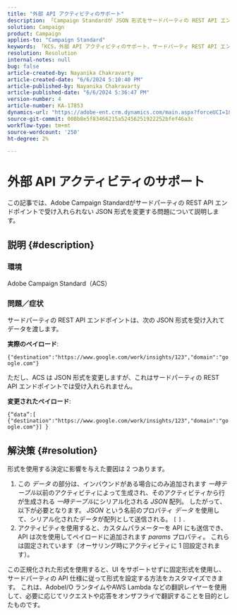 ```yaml
---
title: "外部 API アクティビティのサポート"
description: 「Campaign Standardが JSON 形式をサードパーティの REST API エンドポイントで受け入れられないペイロードに変更する理由を説明します。」
solution: Campaign
product: Campaign
applies-to: "Campaign Standard"
keywords: 「KCS，外部 API アクティビティのサポート，サードパーティ REST API エンドポイント，ACS, Campaign Standard」
resolution: Resolution
internal-notes: null
bug: false
article-created-by: Nayanika Chakravarty
article-created-date: "6/6/2024 5:10:40 PM"
article-published-by: Nayanika Chakravarty
article-published-date: "6/6/2024 5:36:47 PM"
version-number: 4
article-number: KA-17853
dynamics-url: "https://adobe-ent.crm.dynamics.com/main.aspx?forceUCI=1&pagetype=entityrecord&etn=knowledgearticle&id=0f299ab2-2724-ef11-840a-00224809adb3"
source-git-commit: 008b8e5f83466215a52456251922252bfef46a3c
workflow-type: tm+mt
source-wordcount: '250'
ht-degree: 2%

---
```


# 外部 API アクティビティのサポート


この記事では、Adobe Campaign Standardがサードパーティの REST API エンドポイントで受け入れられない JSON 形式を変更する問題について説明します。

## 説明 {#description}


### <b>環境</b>

Adobe Campaign Standard（ACS）

### <b>問題／症状</b>

サードパーティの REST API エンドポイントは、次の JSON 形式を受け入れてデータを渡します。

<b>実際のペイロード</b>:

`{"destination":"https://www.google.com/work/insights/123","domain":"google.com"}`



ただし、ACS は JSON 形式を変更しますが、これはサードパーティの REST API エンドポイントでは受け入れられません。

<b>変更されたペイロード</b>:

`{“data”:[ {"destination":"https://www.google.com/work/insights/123","domain":"google.com"}] }`




## 解決策 {#resolution}


形式を使用する決定に影響を与えた要因は 2 つあります。

1. この *データ* の部分は、インバウンドがある場合にのみ追加されます *一時テーブル*&#x200B;以前のアクティビティによって生成され、そのアクティビティから行が生成される *一時テーブル*&#x200B;にシリアル化される *JSON* 配列。 したがって、以下が必要となります。 *JSON* という名前のプロパティ *データ* を使用して、シリアル化されたデータが配列として送信される。 `[` `]` .
2. アクティビティを使用すると、カスタムパラメーターを API にも送信でき、API は次を使用してペイロードに追加されます *params* プロパティ。 これらは固定されています（オーサリング時にアクティビティに 1 回設定されます）。


この正規化された形式を使用すると、UI をサポートせずに固定形式を使用し、サードパーティの API 仕様に従って形式を設定する方法をカスタマイズできます。 これは、AdobeI/O ランタイムやAWS Lambda などの翻訳レイヤーを使用して、必要に応じてリクエストや応答をオンザフライで翻訳することを目的としたものです。
